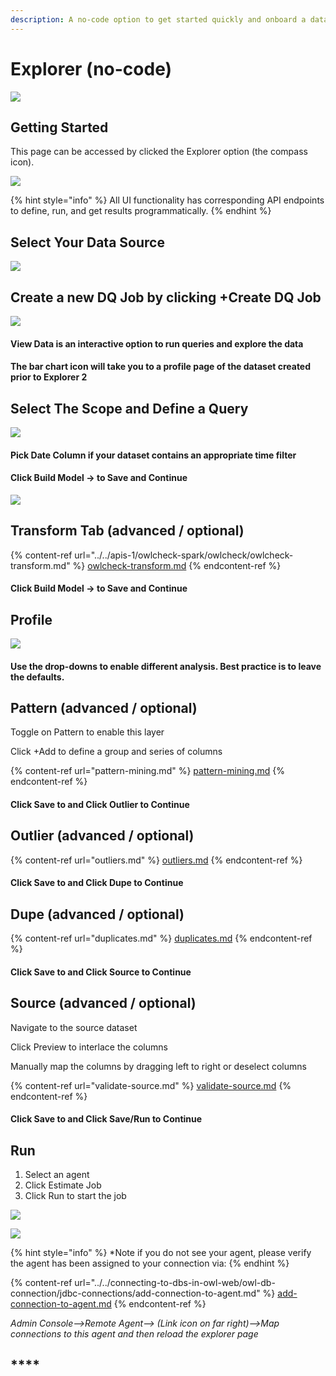 ```yaml
---
description: A no-code option to get started quickly and onboard a dataset.
---
```


# Explorer (no-code)

![](<../../.gitbook/assets/explorer (1).gif>)

## Getting Started

This page can be accessed by clicked the Explorer option (the compass icon).

![](<../../.gitbook/assets/image (168).png>)

{% hint style="info" %}
All UI functionality has corresponding API endpoints to define, run, and get results programmatically.
{% endhint %}

## Select Your Data Source

![](<../../.gitbook/assets/image (152).png>)

## Create a new DQ Job by clicking +Create DQ Job

![](<../../.gitbook/assets/image (156).png>)

#### **View Data is an interactive option to run queries and explore the data**

#### The bar chart icon will take you to a profile page of the dataset created prior to Explorer 2

## Select The Scope and Define a Query

![](<../../.gitbook/assets/image (87).png>)

#### Pick Date Column if your dataset contains an appropriate time filter

#### Click Build Model -> to Save and Continue

![](<../../.gitbook/assets/image (10).png>)

## Transform Tab (advanced / optional)

{% content-ref url="../../apis-1/owlcheck-spark/owlcheck/owlcheck-transform.md" %}
[owlcheck-transform.md](../../apis-1/owlcheck-spark/owlcheck/owlcheck-transform.md)
{% endcontent-ref %}

#### Click Build Model -> to Save and Continue

## Profile

![](<../../.gitbook/assets/image (174).png>)

#### Use the drop-downs to enable different analysis. Best practice is to leave the defaults.

## Pattern (advanced / optional)

Toggle on Pattern to enable this layer

Click +Add to define a group and series of columns

{% content-ref url="pattern-mining.md" %}
[pattern-mining.md](pattern-mining.md)
{% endcontent-ref %}

#### Click Save to and Click Outlier to Continue

## Outlier (advanced / optional)

{% content-ref url="outliers.md" %}
[outliers.md](outliers.md)
{% endcontent-ref %}

#### Click Save to and Click Dupe to Continue

## Dupe (advanced / optional)

{% content-ref url="duplicates.md" %}
[duplicates.md](duplicates.md)
{% endcontent-ref %}

#### Click Save to and Click Source to Continue

## Source (advanced / optional)

Navigate to the source dataset

Click Preview to interlace the columns

Manually map the columns by dragging left to right or deselect columns

{% content-ref url="validate-source.md" %}
[validate-source.md](validate-source.md)
{% endcontent-ref %}

#### Click Save to and Click Save/Run to Continue

## Run

1. Select an agent
2. Click Estimate Job
3. Click Run to start the job

![](<../../.gitbook/assets/image (172).png>)

![](<../../.gitbook/assets/image (51).png>)

{% hint style="info" %}
\*Note if you do not see your agent, please verify the agent has been assigned to your connection via:
{% endhint %}

{% content-ref url="../../connecting-to-dbs-in-owl-web/owl-db-connection/jdbc-connections/add-connection-to-agent.md" %}
[add-connection-to-agent.md](../../connecting-to-dbs-in-owl-web/owl-db-connection/jdbc-connections/add-connection-to-agent.md)
{% endcontent-ref %}

_Admin Console-->Remote Agent--> (Link icon on far right)-->Map connections to this agent and then reload the explorer page_

## \*\*\*\*
